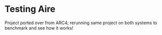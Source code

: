 # Testing Aire

Project ported over from ARC4; rerunning same project on both systems to benchmark and see how it works!